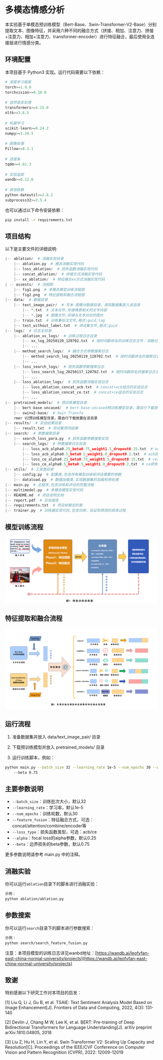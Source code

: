 # 多模态情感分析

本实验基于单模态预训练模型（Bert-Base、Swin-Transformer-V2-Base）分别提取文本、图像特征，并采用六种不同的融合方式（拼接、相加、注意力、拼接+注意力、相加+注意力、transformer-encoder）进行特征融合，最后使用全连接层进行情感分类。

## 环境配置

本项目基于 Python3 实现。运行代码需要以下依赖：

```python
# 深度学习框架
torch>=1.9.0
torchvision>=0.10.0

# 自然语言处理
transformers>=4.15.0
nltk>=3.6.5

# 机器学习
scikit-learn>=0.24.2
numpy>=1.19.5

# 图像处理
Pillow>=8.3.1

# 进度条
tqdm>=4.62.3

# 实验追踪
wandb>=0.12.0

# 其他依赖
python-dateutil>=2.8.2
subprocess32>=3.5.4
```

也可以通过以下命令安装依赖：

```bash
pip install -r requirements.txt
```

## 项目结构

以下是主要文件的详细说明:

```python
|-- ablation/  # 消融实验目录
    |-- ablation.py  # 模态消融实现代码
    |-- loss_ablation/  # 损失函数消融实现代码
    |-- concat_ablation/  # 拼接方式消融实现代码
    |-- xx_ablation/  # 特征融合xx方式消融实现代码
| -- assests/  # 流程图
    |-- fig1.png  # 多模态模型训练流程图
    |-- fig2.png  # 特征提取和融合流程图
|-- data/  # 数据目录
    |-- text_image_pair/  # 文本-图像对数据目录，请将数据集放入该目录
        |-- *.txt  # 文本文件,存储情感相关的文字内容
        |-- *.jpg  # 图像文件,存储与文本对应的图片
    |-- train.txt  # 训练集标注文件,格式:guid,tag
    |-- test_without_label.txt  # 测试集文件,格式:guid
|-- logs/  # 日志主目录
    |-- ablation_xx_logs/  # 训练过程日志目录
        |-- xx_log_20250120_120702.txt  # 按时间戳命名的训练日志文件：消融记录日志
        |-- ...
    |-- method_search_logs/  # 融合方式参数搜索日志
        |-- method_search_log_20250119_120702.txt  # 按时间戳命名的搜索日志文件
        |-- ...
    |-- loss_search_logs/  # 损失函数参数搜索日志
        |-- loss_search_log_20250117_120702.txt  # 按时间戳命名的搜索日志文件
        |-- ...
    |-- loss_ablation_logs/  # 损失函数消融实验日志
        |-- loss_ablation_concat_acb.txt  # concat+acb组合的实验日志
        |-- loss_ablation_concat_ce.txt  # concat+ce组合的实验日志
        |-- ...
|-- pretrained_models/  # 预训练模型目录
    |-- bert-base-uncased/  # bert-base-uncased预训练模型目录，需自行下载放置在该目录
    |-- swinv2-base/  # Swin Transfo
    rmer V2预训练模型目录，需自行下载放置在该目录
|-- results/  # 实验结果目录
    |-- result.txt  # 测试集预测结果
|-- search/  # 参数搜索目录
    |-- search_loss_para.py  # 损失函数参数搜索实现
    |-- search_logs/  # 参数搜索日志目录
        |-- loss_acb_alpha0.25_beta0.75_weight1.5_dropout0.15.txt  # acb损失函数参数组合1的搜索日志
        |-- loss_acb_alpha0.5_beta0.5_weight1.0_dropout0.2.txt  # acb损失函数参数组合2的搜索日志
        |-- loss_ce_alpha0.25_beta0.75_weight1.5_dropout0.15.txt  # ce损失函数参数组合1的搜索日志
        |-- loss_ce_alpha0.5_beta0.5_weight1.0_dropout0.2.txt  # ce损失函数参数组合2的搜索日志
|-- utils/  # 工具类目录
    |-- config.py  # 配置类,包含所有模型训练和评估需要的参数
    |-- dataload.py  # 数据加载类,实现数据集的加载和预处理
|-- main.py  # 主程序,包含训练和评估的完整流程
|-- multimodel.py  # 多模态模型实现代码
|-- README.md  # 项目说明文档
|-- report.pdf  # 实验报告
|-- requirements.txt  # 项目依赖包列表
|-- trainer.py  # 训练器实现代码,包含训练、验证和预测的具体过程
```

## 模型训练流程
![模型架构](assets/fig1.png)

## 特征提取和融合流程
![特征提取和融合](assets/fig2.png)

## 运行流程

1. 准备数据集并放入 data/text_image_pair/ 目录

2. 下载预训练模型并放入 pretrained_models/ 目录

3. 运行训练脚本，例如：

```bash
python main.py --batch_size 32 --learning_rate 1e-5 --num_epochs 30 --wandb True --feature_fusion encoder --loss_type acb --alpha 0.25 --beta 0.75
    --beta 0.75
```

## 主要参数说明

- `--batch_size`：训练批次大小，默认32
- `--learning_rate`：学习率，默认1e-5  
- `--num_epochs`：训练轮数，默认30
- `--feature_fusion`：特征融合方式，可选：concat/attention/combine/encoder等
- `--loss_type`：损失函数类型，可选：acb/ce
- `--alpha`：focal loss的alpha参数，默认0.25
- `--beta`：边界损失的beta参数，默认0.75

更多参数说明请参考 main.py 中的注释。

## 消融实验

你可以运行`ablation`目录下的脚本进行消融实验：

```bash
示例：
python ablation/ablation.py
```

## 参数搜索

你可以运行`search`目录下的脚本进行参数搜索：

```bash
示例：
python search/search_feature_fusion.py
```

注意：本项目模型的训练日志详见wanbd地址：[https://wandb.ai/leofyfan-east-china-normal-university/projects](https://wandb.ai/leofyfan-east-china-normal-university/projects)

## 致谢

特别感谢以下研究工作对本项目的启发：

[1] Liu Q, Li J, Gu B, et al. TSAIE: Text Sentiment Analysis Model Based on Image Enhancement[J]. Frontiers of Data and Computing, 2022, 4(3): 131-140

[2] Devlin J, Chang M W, Lee K, et al. BERT: Pre-training of Deep Bidirectional Transformers for Language Understanding[J]. arXiv preprint arXiv:1810.04805, 2018

[3] Liu Z, Hu H, Lin Y, et al. Swin Transformer V2: Scaling Up Capacity and Resolution[C]. Proceedings of the IEEE/CVF Conference on Computer Vision and Pattern Recognition (CVPR), 2022: 12009-12019

